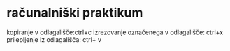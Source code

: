 # računalniški praktikum
kopiranje v odlagališče:ctrl+c
izrezovanje označenega v odlagališče: ctrl+x
prilepljenje iz odlagališča: ctrl+ v
